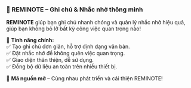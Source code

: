 ### 📝 REMINOTE – Ghi chú & Nhắc nhở thông minh  

**REMINOTE** giúp bạn ghi chú nhanh chóng và quản lý nhắc nhở hiệu quả, giúp bạn không bỏ lỡ bất kỳ công việc quan trọng nào!  

🔹 **Tính năng chính:**  
✅ Tạo ghi chú đơn giản, hỗ trợ định dạng văn bản.  
✅ Đặt nhắc nhở để không quên việc quan trọng.  
✅ Giao diện thân thiện, dễ sử dụng.  
✅ Đồng bộ dữ liệu an toàn trên nhiều thiết bị.  

🚀 **Mã nguồn mở** – Cùng nhau phát triển và cải thiện REMINOTE!  
